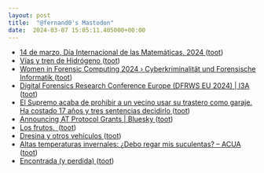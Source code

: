```yaml
---
layout: post
title:  "@fernand0's Mastodon"
date:  2024-03-07 15:05:11.405000+00:00
---
```

*  [14 de marzo, Día Internacional de las Matemáticas, 2024 ](https://iuma.unizar.es/noticia/14-de-marzo-dia-internacional-de-las-matematicas-202) ([toot](https://mastodon.social/@fernand0/112055019856671939))
*  [Vías y tren de Hidrógeno ](https://www.flickr.com/photos/fernand0/53565138170) ([toot](https://mastodon.social/@fernand0/112054891112644989))
*  [Women in Forensic Computing 2024 › Cyberkriminalität und Forensische Informatik ](https://www.cybercrime.fau.de/winfc2024) ([toot](https://mastodon.social/@fernand0/112054808929021943))
*  [Digital Forensics Research Conference Europe (DFRWS EU 2024) \|  I3A   ](https://i3a.unizar.es/es/eventos/digital-forensics-research-conference-europe-dfrws-eu-2024) ([toot](https://mastodon.social/@fernand0/112054401625583570))
*  [El Supremo acaba de prohibir a un vecino usar su trastero como garaje. Ha costado 17 años y tres sentencias decidirlo ](https://www.xataka.com/magnet/supremo-acaba-prohibir-a-vecino-usar-su-trastero-como-garaje-ha-costado-17-anos-tres-sentencias-decidirl) ([toot](https://mastodon.social/@fernand0/112054198800540227))
*  [Announcing AT Protocol Grants \| Bluesky ](https://docs.bsky.app/blog/atproto-grant) ([toot](https://mastodon.social/@fernand0/112052112108707438))
*  [Los frutos.  ](https://avecesunafoto.wordpress.com/2024/03/06/los-frutos-2) ([toot](https://mastodon.social/@fernand0/112050297754646134))
*  [Dresina y otros vehículos ](https://www.flickr.com/photos/fernand0/53564703131) ([toot](https://mastodon.social/@fernand0/112049142674610667))
*  [Altas temperaturas invernales: ¿Debo regar mis suculentas? – ACUA ](https://asociacionacua.org/altas-temperaturas-invernales-debo-regar-mis-suculenta) ([toot](https://mastodon.social/@fernand0/112048459244413876))
*  [Encontrada (y perdida) ](https://avecesunafoto.wordpress.com/2024/03/06/encontrada-y-perdida) ([toot](https://mastodon.social/@fernand0/112048289372414707))
